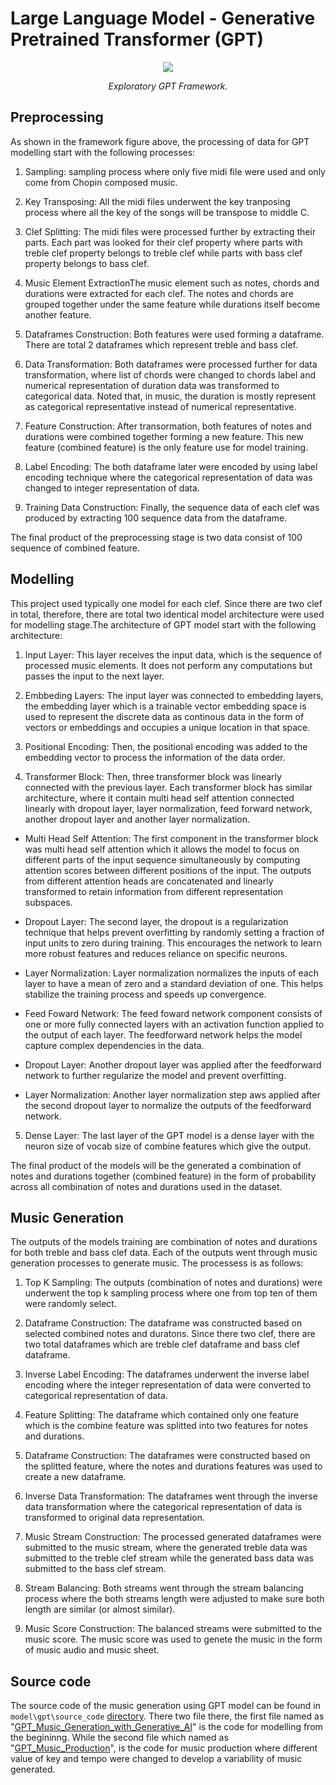# Large Language Model - Generative Pretrained Transformer (GPT)
<p align="middle">
<img src=https://github.com/dimashidayat99/Recomposing_Classical_Music_With_GAI/blob/main/model/gpt/framework/GPT_framework.png/>
</p>
<p align="middle">
    <em>Exploratory GPT Framework.</em>
</p>

## Preprocessing

As shown in the framework figure above, the processing of data for GPT modelling start with the following processes:

1. Sampling: sampling process where only five midi file were used and only come from Chopin composed music.

2. Key Transposing: All the midi files underwent the key tranposing process where all the key of the songs will be transpose to middle C.

3. Clef Splitting: The midi files were processed further by extracting their parts. Each part was looked for their clef property where parts with treble clef property belongs to treble clef while parts with bass clef property belongs to bass clef.

4. Music Element ExtractionThe music element such as notes, chords and durations were extracted for each clef. The notes and chords are grouped together under the same feature while durations itself become another feature.

5. Dataframes Construction: Both features were used forming a dataframe. There are total 2 dataframes which represent treble and bass clef.

6. Data Transformation: Both dataframes were processed further for data transformation, where list of chords were changed to chords label and numerical representation of duration data was transformed to categorical data. Noted that, in music, the duration is mostly represent as categorical representative instead of numerical representative.

7. Feature Construction: After transormation, both features of notes and durations were combined together forming a new feature. This new feature (combined feature) is the only feature use for model training.

8. Label Encoding: The both dataframe later were encoded by using label encoding technique  where the categorical representation of data was changed to integer representation of data.

9. Training Data Construction: Finally, the sequence data of each clef was produced by extracting 100 sequence data from the dataframe.

The final product of the preprocessing stage is two data consist of 100 sequence of combined feature.

## Modelling 
This project used typically one model for each clef. Since there are two clef in total, therefore, there are total two identical model architecture were used for modelling stage.The architecture of GPT model start with the following architecture:

1. Input Layer: This layer receives the input data, which is the sequence of processed music elements. It does not perform any computations but passes the input to the next layer.

2. Embbeding Layers: The input layer was connected to embedding layers, the embedding layer which is a trainable vector embedding space is used to represent the discrete data as continous data in the form of vectors or embeddings and occupies a unique location in that space.

3. Positional Encoding: Then, the positional encoding was added to the embedding vector to process the information of the data order.

4. Transformer Block: Then, three transformer block was linearly connected with the previous layer. Each transformer block has similar architecture, where it contain multi head self attention connected linearly with dropout layer, layer normalization, feed forward network, another dropout layer and another layer normalization.

  * Multi Head Self Attention: The first component in the transformer block was multi head self attention which it allows the model to focus on different parts of the input sequence simultaneously by computing attention scores between different positions of the input. The outputs from different attention heads are concatenated and linearly transformed to retain information from different representation subspaces.

  * Dropout Layer: The second layer, the dropout is a regularization technique that helps prevent overfitting by randomly setting a fraction of input units to zero during training. This encourages the network to learn more robust features and reduces reliance on specific neurons.

  * Layer Normalization: Layer normalization normalizes the inputs of each layer to have a mean of zero and a standard deviation of one. This helps stabilize the training process and speeds up convergence.

  * Feed Foward Network: The feed foward network component consists of one or more fully connected layers with an activation function applied to the output of each layer. The feedforward network helps the model capture complex dependencies in the data.
  
  * Dropout Layer: Another dropout layer was applied after the feedforward network to further regularize the model and prevent overfitting.
  
  * Layer Normalization: Another layer normalization step aws applied after the second dropout layer to normalize the outputs of the feedforward network.

5. Dense Layer: The last layer of the GPT model is a dense layer with the neuron size of vocab size of combine features which give the output.

The final product of the models will be the generated a combination of notes and durations together (combined feature) in the form of probability across all combination of notes and durations used in the dataset.

## Music Generation 
The outputs of the models training are combination of notes and durations for both treble and bass clef data. Each of the outputs went through music generation processes to generate music. The processess is as follows:

1. Top K Sampling: The outputs (combination of notes and durations) were underwent the top k sampling process where one from top ten of them were randomly select.

2. Dataframe Construction: The dataframe was constructed based on selected combined notes and duratons. Since there two clef, there are two total dataframes which are treble clef dataframe and bass clef dataframe.

3. Inverse Label Encoding: The dataframes underwent the inverse label encoding where the integer representation of data were converted to categorical representation of data.

4. Feature Splitting: The dataframe which contained only one feature which is the combine feature was splitted into two features for notes and durations.

5. Dataframe Construction: The dataframes were constructed based on the splitted feature, where the notes and durations features was used to create a new dataframe.

6. Inverse Data Transformation: The dataframes went through the inverse data transformation where the categorical representation of data is transformed to original data representation.

7. Music Stream Construction: The processed generated dataframes were submitted to the music stream, where the generated treble data was submitted to the treble clef stream while the generated bass data was submitted to the bass clef stream.

8. Stream Balancing: Both streams went through the stream balancing process where the both streams length were adjusted to make sure both length are similar (or almost similar).

9. Music Score Construction: The balanced streams were submitted to the music score. The music score was used to genete the music in the form of music audio and music sheet.

## Source code
The source code of the music generation using GPT model can be found in `model\gpt\source_code` [directory](https://github.com/dimashidayat99/Recomposing_Classical_Music_With_GAI/tree/8e442b232784161b4b851ba214667b9fc2bc72de/model/gpt/source_code). There two file there, the first file named as "[GPT_Music_Generation_with_Generative_AI](https://github.com/dimashidayat99/Recomposing_Classical_Music_With_GAI/blob/main/model/gpt/source_code/GPT_Music_Generation_with_Generative_AI.ipynb)" is the code for modelling from the begininng. While the second file which named as "[GPT_Music_Production](https://github.com/dimashidayat99/Recomposing_Classical_Music_With_GAI/blob/main/model/gpt/source_code/GPT_Music_Production.ipynb)", is the code for music production where different value of key and tempo were changed to develop a variability of music generated.


